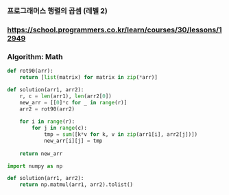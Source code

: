 ### 프로그래머스 행렬의 곱셈 (레벨 2)

### https://school.programmers.co.kr/learn/courses/30/lessons/12949

### Algorithm: Math

```python
def rot90(arr):
    return [list(matrix) for matrix in zip(*arr)]

def solution(arr1, arr2):
    r, c = len(arr1), len(arr2[0])
    new_arr = [[0]*c for _ in range(r)]
    arr2 = rot90(arr2)
    
    for i in range(r):
        for j in range(c):
            tmp = sum([k*v for k, v in zip(arr1[i], arr2[j])])
            new_arr[i][j] = tmp
            
    return new_arr
```

```python
import numpy as np

def solution(arr1, arr2):
    return np.matmul(arr1, arr2).tolist()
```